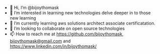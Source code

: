 - 👋 Hi, I’m @bijoythomask
- 👀 I’m interested in learning new technologies delve deeper in to those new learning
- 🌱 I’m currently learning aws solutions architect associate certificatation.
- 💞️ I’m looking to collaborate on open source technologies
- 📫 How to reach me at https://github.com/bijoythomask, bijoythomask@gmail.com and https://www.linkedin.com/in/bijoythomask/

<!---
bijoythomask/bijoythomask is a ✨ special ✨ repository because its `README.md` (this file) appears on your GitHub profile.
You can click the Preview link to take a look at your changes.
--->
